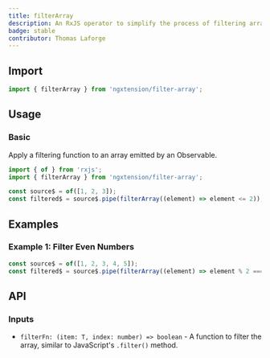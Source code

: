 ```yaml
---
title: filterArray
description: An RxJS operator to simplify the process of filtering arrays within an Observable stream.
badge: stable
contributor: Thomas Laforge
---
```


## Import

```ts
import { filterArray } from 'ngxtension/filter-array';
```

## Usage

### Basic

Apply a filtering function to an array emitted by an Observable.

```ts
import { of } from 'rxjs';
import { filterArray } from 'ngxtension/filter-array';

const source$ = of([1, 2, 3]);
const filtered$ = source$.pipe(filterArray((element) => element <= 2));
```

## Examples

### Example 1: Filter Even Numbers

```ts
const source$ = of([1, 2, 3, 4, 5]);
const filtered$ = source$.pipe(filterArray((element) => element % 2 === 0));
```

## API

### Inputs

- `filterFn: (item: T, index: number) => boolean` - A function to filter the array, similar to JavaScript's `.filter()` method.
